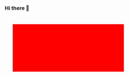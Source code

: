 ### Hi there 👋

<!--
**codepunkt/codepunkt** is a ✨ _special_ ✨ repository because its `README.md` (this file) appears on your GitHub profile.

Here are some ideas to get you started:

- 🔭 I’m currently working on ...
- 🌱 I’m currently learning ...
- 👯 I’m looking to collaborate on ...
- 🤔 I’m looking for help with ...
- 💬 Ask me about ...
- 📫 How to reach me: ...
- 😄 Pronouns: ...
- ⚡ Fun fact: ...
-->


<svg fill="none" viewBox="0 0 800 400" width="800" height="400" xmlns="http://www.w3.org/2000/svg" style="width:400px;height:200px">
  <rect x="50" y="50" width="700" height="300" fill="red" />
</svg>
